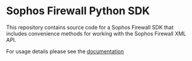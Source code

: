 # Sophos Firewall Python SDK
This repository contains source code for a Sophos Firewall SDK that includes convenience methods for working with the Sophos Firewall XML API. 
  
For usage details please see the [documentation](https://super-adventure-p1qp7jm.pages.github.io/)

